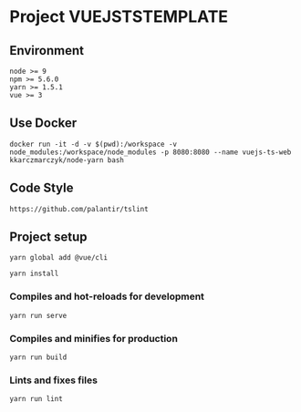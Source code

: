 # Project VUEJSTSTEMPLATE

## Environment

```
node >= 9
npm >= 5.6.0
yarn >= 1.5.1
vue >= 3
```

## Use Docker

```
docker run -it -d -v $(pwd):/workspace -v node_modules:/workspace/node_modules -p 8080:8080 --name vuejs-ts-web kkarczmarczyk/node-yarn bash
```

## Code Style

```
https://github.com/palantir/tslint
```

## Project setup
```
yarn global add @vue/cli

yarn install
```

### Compiles and hot-reloads for development
```
yarn run serve
```

### Compiles and minifies for production
```
yarn run build
```

### Lints and fixes files
```
yarn run lint
```

